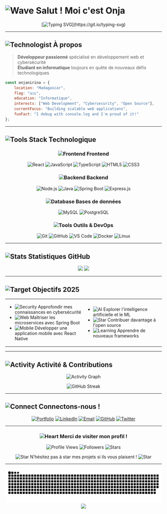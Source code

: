 # <img src="https://raw.githubusercontent.com/Tarikul-Islam-Anik/Animated-Fluent-Emojis/master/Emojis/Hand%20gestures/Waving%20Hand.png" alt="Wave" width="30" height="30" /> Salut ! Moi c'est Onja

<div align="center">
  
[![Typing SVG](https://readme-typing-svg.herokuapp.com?font=Fira+Code&weight=500&size=24&pause=1000&color=58A6FF&center=true&vCenter=true&width=500&lines=Étudiant+en+Informatique;Développeur+Web+%26+Mobile;Passionné+de+Cybersécurité;Always+learning+new+things!)](https://git.io/typing-svg)

</div>

---

## <img src="https://raw.githubusercontent.com/Tarikul-Islam-Anik/Animated-Fluent-Emojis/master/Emojis/People/Technologist.png" alt="Technologist" width="30" height="30" /> À propos

> **Développeur passionné** spécialisé en développement web et cybersécurité  
> **Étudiant en informatique** toujours en quête de nouveaux défis technologiques

```javascript
const onjanirina = {
    location: "Madagascar",
    flag: "🇲🇬",
    education: "Informatique",
    interests: ["Web Development", "Cybersecurity", "Open Source"],
    currentFocus: "Building scalable web applications",
    funFact: "I debug with console.log and I'm proud of it!"
};
```

---

## <img src="https://raw.githubusercontent.com/Tarikul-Islam-Anik/Animated-Fluent-Emojis/master/Emojis/Objects/Hammer%20and%20Wrench.png" alt="Tools" width="30" height="30" /> Stack Technologique

<div align="center">

### <img src="https://raw.githubusercontent.com/Tarikul-Islam-Anik/Animated-Fluent-Emojis/master/Emojis/Objects/Desktop%20Computer.png" alt="Frontend" width="25" height="25" /> Frontend
![React](https://img.shields.io/badge/React-20232A?style=for-the-badge&logo=react&logoColor=61DAFB)
![JavaScript](https://img.shields.io/badge/JavaScript-F7DF1E?style=for-the-badge&logo=javascript&logoColor=black)
![TypeScript](https://img.shields.io/badge/TypeScript-007ACC?style=for-the-badge&logo=typescript&logoColor=white)
![HTML5](https://img.shields.io/badge/HTML5-E34F26?style=for-the-badge&logo=html5&logoColor=white)
![CSS3](https://img.shields.io/badge/CSS3-1572B6?style=for-the-badge&logo=css3&logoColor=white)

### <img src="https://raw.githubusercontent.com/Tarikul-Islam-Anik/Animated-Fluent-Emojis/master/Emojis/Objects/Gear.png" alt="Backend" width="25" height="25" /> Backend
![Node.js](https://img.shields.io/badge/Node.js-43853D?style=for-the-badge&logo=node.js&logoColor=white)
![Java](https://img.shields.io/badge/Java-ED8B00?style=for-the-badge&logo=openjdk&logoColor=white)
![Spring Boot](https://img.shields.io/badge/Spring_Boot-6DB33F?style=for-the-badge&logo=spring-boot&logoColor=white)
![Express.js](https://img.shields.io/badge/Express.js-404D59?style=for-the-badge&logo=express&logoColor=white)

### <img src="https://raw.githubusercontent.com/Tarikul-Islam-Anik/Animated-Fluent-Emojis/master/Emojis/Objects/File%20Cabinet.png" alt="Database" width="25" height="25" /> Bases de données
![MySQL](https://img.shields.io/badge/MySQL-00000F?style=for-the-badge&logo=mysql&logoColor=white)
![PostgreSQL](https://img.shields.io/badge/PostgreSQL-316192?style=for-the-badge&logo=postgresql&logoColor=white)

### <img src="https://raw.githubusercontent.com/Tarikul-Islam-Anik/Animated-Fluent-Emojis/master/Emojis/Objects/Toolbox.png" alt="Tools" width="25" height="25" /> Outils & DevOps
![Git](https://img.shields.io/badge/Git-F05032?style=for-the-badge&logo=git&logoColor=white)
![GitHub](https://img.shields.io/badge/GitHub-100000?style=for-the-badge&logo=github&logoColor=white)
![VS Code](https://img.shields.io/badge/VS_Code-007ACC?style=for-the-badge&logo=visual-studio-code&logoColor=white)
![Docker](https://img.shields.io/badge/Docker-2496ED?style=for-the-badge&logo=docker&logoColor=white)
![Linux](https://img.shields.io/badge/Linux-FCC624?style=for-the-badge&logo=linux&logoColor=black)

</div>

---

## <img src="https://raw.githubusercontent.com/Tarikul-Islam-Anik/Animated-Fluent-Emojis/master/Emojis/Objects/Chart%20Increasing.png" alt="Stats" width="30" height="30" /> Statistiques GitHub

<div align="center">

<img height="180em" src="https://github-readme-stats.vercel.app/api?username=Evil-Ghoster&show_icons=true&theme=tokyonight&include_all_commits=true&count_private=true"/>
<img height="180em" src="https://github-readme-stats.vercel.app/api/top-langs/?username=Evil-Ghoster&layout=compact&langs_count=8&theme=tokyonight"/>

</div>

---

## <img src="https://raw.githubusercontent.com/Tarikul-Islam-Anik/Animated-Fluent-Emojis/master/Emojis/Objects/Bullseye.png" alt="Target" width="30" height="30" /> Objectifs 2025

<table align="center">
<tr>
<td width="50%">

- <img src="https://raw.githubusercontent.com/Tarikul-Islam-Anik/Animated-Fluent-Emojis/master/Emojis/Objects/Shield.png" alt="Security" width="20" height="20" /> Approfondir mes connaissances en cybersécurité
- <img src="https://raw.githubusercontent.com/Tarikul-Islam-Anik/Animated-Fluent-Emojis/master/Emojis/Objects/Globe%20with%20Meridians.png" alt="Web" width="20" height="20" /> Maîtriser les microservices avec Spring Boot
- <img src="https://raw.githubusercontent.com/Tarikul-Islam-Anik/Animated-Fluent-Emojis/master/Emojis/Objects/Mobile%20Phone.png" alt="Mobile" width="20" height="20" /> Développer une application mobile avec React Native

</td>
<td width="50%">

- <img src="https://raw.githubusercontent.com/Tarikul-Islam-Anik/Animated-Fluent-Emojis/master/Emojis/Objects/Robot.png" alt="AI" width="20" height="20" /> Explorer l'intelligence artificielle et le ML
- <img src="https://raw.githubusercontent.com/Tarikul-Islam-Anik/Animated-Fluent-Emojis/master/Emojis/Objects/Star.png" alt="Star" width="20" height="20" /> Contribuer davantage à l'open source
- <img src="https://raw.githubusercontent.com/Tarikul-Islam-Anik/Animated-Fluent-Emojis/master/Emojis/Objects/Books.png" alt="Learning" width="20" height="20" /> Apprendre de nouveaux frameworks

</td>
</tr>
</table>

---

## <img src="https://raw.githubusercontent.com/Tarikul-Islam-Anik/Animated-Fluent-Emojis/master/Emojis/Objects/Fire.png" alt="Activity" width="30" height="30" /> Activité & Contributions

<div align="center">

![Activity Graph](https://github-readme-activity-graph.vercel.app/graph?username=Evil-Ghoster&theme=tokyo-night&hide_border=true&area=true&custom_title=Contribution%20Graph)

<img src="https://github-readme-streak-stats.herokuapp.com/?user=Evil-Ghoster&theme=tokyonight&hide_border=true" alt="GitHub Streak" />

</div>

---

## <img src="https://raw.githubusercontent.com/Tarikul-Islam-Anik/Animated-Fluent-Emojis/master/Emojis/Objects/Linked%20Paperclips.png" alt="Connect" width="30" height="30" /> Connectons-nous !

<div align="center">

[![Portfolio](https://img.shields.io/badge/Portfolio-FF5722?style=for-the-badge&logo=firefox&logoColor=white)](votre-portfolio.com)
[![LinkedIn](https://img.shields.io/badge/LinkedIn-0077B5?style=for-the-badge&logo=linkedin&logoColor=white)](votre-linkedin)
[![Email](https://img.shields.io/badge/Email-D14836?style=for-the-badge&logo=gmail&logoColor=white)](mailto:onjanirinarakotondranaivo@gmail.com)
[![GitHub](https://img.shields.io/badge/GitHub-100000?style=for-the-badge&logo=github&logoColor=white)](https://github.com/Evil-Ghoster)
[![Twitter](https://img.shields.io/badge/Twitter-1DA1F2?style=for-the-badge&logo=twitter&logoColor=white)](votre-twitter)

</div>

---

<div align="center">

### <img src="https://raw.githubusercontent.com/Tarikul-Islam-Anik/Animated-Fluent-Emojis/master/Emojis/Smilies/Red%20Heart.png" alt="Heart" width="25" height="25" /> Merci de visiter mon profil !

![Profile Views](https://komarev.com/ghpvc/?username=Evil-Ghoster&style=for-the-badge&color=brightgreen)
![Followers](https://img.shields.io/github/followers/Evil-Ghoster?style=for-the-badge&color=blue)
![Stars](https://img.shields.io/github/stars/Evil-Ghoster?style=for-the-badge&color=yellow)

<img src="https://raw.githubusercontent.com/Tarikul-Islam-Anik/Animated-Fluent-Emojis/master/Emojis/Objects/Star.png" alt="Star" width="20" height="20" /> N'hésitez pas à star mes projets si ils vous plaisent ! <img src="https://raw.githubusercontent.com/Tarikul-Islam-Anik/Animated-Fluent-Emojis/master/Emojis/Objects/Star.png" alt="Star" width="20" height="20" />

</div>

---

<div align="center">
  <img src="https://raw.githubusercontent.com/platane/platane/output/github-contribution-grid-snake-dark.svg" alt="Snake animation" />
</div>

<div align="center">
  <img src="https://capsule-render.vercel.app/api?type=waving&color=gradient&height=60&section=footer"/>
</div>
